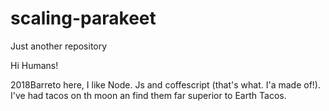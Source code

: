 # scaling-parakeet
Just another repository



Hi Humans!

2018Barreto here, I like Node. Js and coffescript (that's what. I'a made of!).
I've had tacos on th moon an find them far superior to Earth Tacos.
